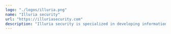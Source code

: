 ```yaml
---
logo: "./logos/illuria.png"
name: "Illuria security"
url: "https://illuriasecurity.com"
description: "Illuria security is specialized in developing information security automation technologies and providing cyber risk discovery and naturalization services."
---
```

